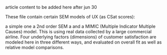 article content to be added here after jun 30



These file contain certain SEM models of UX (as CSat scores):

a simple one
a 2nd order SEM a
and a MIMIC (Multiple Indicator Multiple Causes) model.
This is using real data collected by a large commercial airline.
Four underlying factors (dimensions) of customer satisfaction are modeled here in three different ways, and evaluated on overall fit as well as relative model comparisons.
